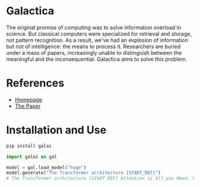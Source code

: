 
# Galactica

The original promise of computing was to solve information overload in science. But classical computers were specialized for retrieval and storage, not pattern recognition. As a result, we've had an explosion of information but not of intelligence: the means to process it. Researchers are buried under a mass of papers, increasingly unable to distinguish between the meaningful and the inconsequential. Galactica aims to solve this problem.


# References

- [Homepage](https://galactica.org/mission/)
- [The Paper](https://galactica.org/static/paper.pdf)


# Installation and Use


```sh
pip install galai
```

```python
import galai as gal

model = gal.load_model("huge")
model.generate("The Transformer architecture [START_REF]")
# The Transformer architecture [START_REF] Attention is All you Need, Vaswani[END_REF] has been widely used in natural language processing.
```
